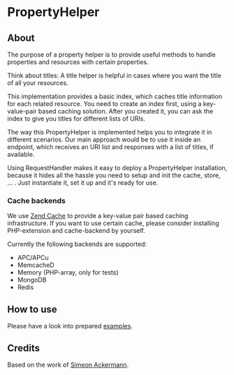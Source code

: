 # PropertyHelper

## About

The purpose of a property helper is to provide useful methods to handle properties and resources with certain properties.

Think about titles: A title helper is helpful in cases where you want the title of all your resources.

This implementation provides a basic index, which caches title information for each related resource. You need to create an index first, using a key-value-pair based caching solution. After you created it, you can ask the index to give you titles for different lists of URIs.

The way this PropertyHelper is implemented helps you to integrate it in different scenarios. Our main approach would be to use it inside an endpoint, which receives an URI list and responses with a list of titles, if available.

Using RequestHandler makes it easy to deploy a PropertyHelper installation, because it hides all the hassle you need to setup and init the cache, store, ... . Just instantiate it, set it up and it's ready for use.

### Cache backends

We use [Zend Cache](https://github.com/zendframework/zend-cache/) to provide a key-value pair based caching infrastructure. If you want to use certain cache, please consider installing PHP-extension and cache-backend by yourself.

Currently the following backends are supported:
* APC/APCu
* MemcacheD
* Memory (PHP-array, only for tests)
* MongoDB
* Redis

## How to use

Please have a look into prepared [examples](https://github.com/SaftIng/Saft.example/tree/master/PropertyHelper).

## Credits

Based on the work of [Simeon Ackermann](imeonackermann).
